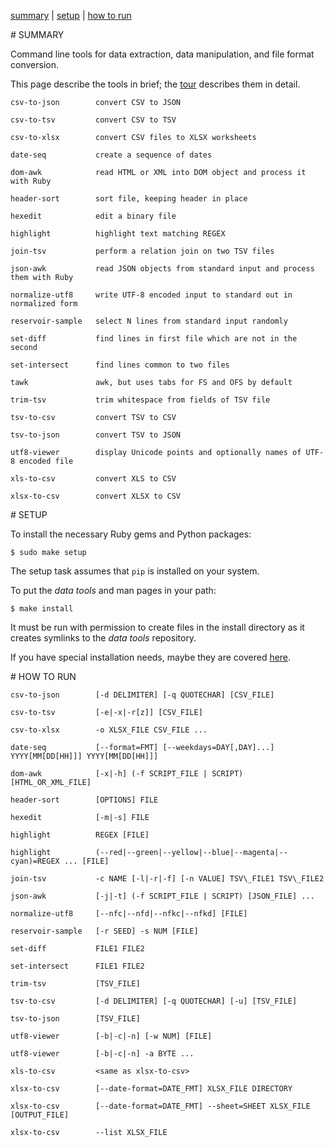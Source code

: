 [summary](#summary) | [setup](#setup) | [how to run](#how-to-run)

<a name="summary"/>
# SUMMARY

Command line tools for data extraction, data manipulation, and file format conversion.

This page describe the tools in brief; the [tour](https://github.com/clarkgrubb/data-tools/blob/master/doc/TOUR.md) describes them in detail.

    csv-to-json        convert CSV to JSON

    csv-to-tsv         convert CSV to TSV

    csv-to-xlsx        convert CSV files to XLSX worksheets

    date-seq           create a sequence of dates

    dom-awk            read HTML or XML into DOM object and process it with Ruby

    header-sort        sort file, keeping header in place

    hexedit            edit a binary file

    highlight          highlight text matching REGEX

    join-tsv           perform a relation join on two TSV files

    json-awk           read JSON objects from standard input and process them with Ruby

    normalize-utf8     write UTF-8 encoded input to standard out in normalized form

    reservoir-sample   select N lines from standard input randomly

    set-diff           find lines in first file which are not in the second

    set-intersect      find lines common to two files
    
    tawk               awk, but uses tabs for FS and OFS by default

    trim-tsv           trim whitespace from fields of TSV file
    
    tsv-to-csv         convert TSV to CSV

    tsv-to-json        convert TSV to JSON

    utf8-viewer        display Unicode points and optionally names of UTF-8 encoded file
    
    xls-to-csv         convert XLS to CSV
    
    xlsx-to-csv        convert XLSX to CSV

<a name="setup"/>
# SETUP

To install the necessary Ruby gems and Python packages:

    $ sudo make setup

The setup task assumes that `pip` is installed on your system.

To put the *data tools* and man pages in your path:

    $ make install

It must be run with permission to create files in the install directory as it creates symlinks to the *data tools* repository.

If you have special installation needs, maybe they are covered [here](https://github.com/clarkgrubb/data-tools/blob/master/doc/INSTALL.md).

<a name="how-to-run"/>
# HOW TO RUN

    csv-to-json        [-d DELIMITER] [-q QUOTECHAR] [CSV_FILE]
    
    csv-to-tsv         [-e|-x|-r[z]] [CSV_FILE]

    csv-to-xlsx        -o XLSX_FILE CSV_FILE ...

    date-seq           [--format=FMT] [--weekdays=DAY[,DAY]...] YYYY[MM[DD[HH]]] YYYY[MM[DD[HH]]]

    dom-awk            [-x|-h] (-f SCRIPT_FILE | SCRIPT) [HTML_OR_XML_FILE]

    header-sort        [OPTIONS] FILE

    hexedit            [-m|-s] FILE

    highlight          REGEX [FILE]
    
    highlight          (--red|--green|--yellow|--blue|--magenta|--cyan)=REGEX ... [FILE]

    join-tsv           -c NAME [-l|-r|-f] [-n VALUE] TSV\_FILE1 TSV\_FILE2

    json-awk           [-j|-t] (-f SCRIPT_FILE | SCRIPT) [JSON_FILE] ...

    normalize-utf8     [--nfc|--nfd|--nfkc|--nfkd] [FILE]

    reservoir-sample   [-r SEED] -s NUM [FILE]

    set-diff           FILE1 FILE2

    set-intersect      FILE1 FILE2

    trim-tsv           [TSV_FILE]

    tsv-to-csv         [-d DELIMITER] [-q QUOTECHAR] [-u] [TSV_FILE]

    tsv-to-json        [TSV_FILE]
    
    utf8-viewer        [-b|-c|-n] [-w NUM] [FILE]

    utf8-viewer        [-b|-c|-n] -a BYTE ...

    xls-to-csv         <same as xlsx-to-csv>

    xlsx-to-csv        [--date-format=DATE_FMT] XLSX_FILE DIRECTORY

    xlsx-to-csv        [--date-format=DATE_FMT] --sheet=SHEET XLSX_FILE [OUTPUT_FILE]
    
    xlsx-to-csv        --list XLSX_FILE
